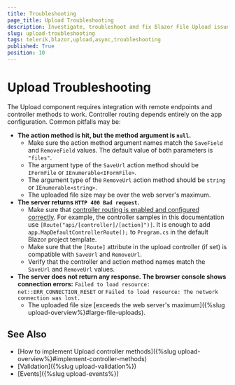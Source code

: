 ```yaml
---
title: Troubleshooting
page_title: Upload Troubleshooting
description: Investigate, troubleshoot and fix Blazor File Upload issues.
slug: upload-troubleshooting
tags: telerik,blazor,upload,async,troubleshooting
published: True
position: 10
---
```



# Upload Troubleshooting

The Upload component requires integration with remote endpoints and controller methods to work. Controller routing depends entirely on the app configuration. Common pitfalls may be:

* **The action method is hit, but the method argument is `null`.**
    * Make sure the action method argument names match the `SaveField` and `RemoveField` values. The default value of both parameters is `"files"`.
    * The argument type of the `SaveUrl` action method should be `IFormFile` or `IEnumerable<IFormFile>`.
    * The argument type of the `RemoveUrl` action method should be `string` or `IEnumerable<string>`.
    * The uploaded file size may be over the web server's maximum.
* **The server returns `HTTP 400 Bad request`.**
    * Make sure that [controller routing is enabled and configured correctly](https://docs.microsoft.com/en-us/aspnet/core/mvc/controllers/routing). For example, the controller samples in this documentation use `[Route("api/[controller]/[action]")]`. It is enough to add `app.MapDefaultControllerRoute();` to `Program.cs` in the default Blazor project template.
    * Make sure that the `[Route]` attribute in the upload controller (if set) is compatible with `SaveUrl` and `RemoveUrl`.
    * Verify that the controller and action method names match the `SaveUrl` and `RemoveUrl` values.
* **The server does not return any response. The browser console shows connection errors:**
    `Failed to load resource: net::ERR_CONNECTION_RESET` or `Failed to load resource: The network connection was lost.`
    * The uploaded file size [exceeds the web server's maximum]({%slug upload-overview%}#large-file-uploads).

## See Also

* [How to implement Upload controller methods]({%slug upload-overview%}#implement-controller-methods)
* [Validation]({%slug upload-validation%})
* [Events]({%slug upload-events%})
